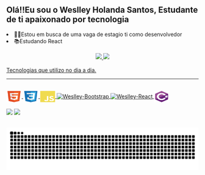 ## Olá!!Eu sou o Weslley Holanda Santos, Estudante de ti apaixonado por tecnologia



<li>🧑‍💼Estou em busca de uma vaga de estagio ti como desenvolvedor</li>
<li>📚Estudando React</li><br>

<a href='https://github.com/weslleysholanda'>
<div align="center">
  <a href="https://github.com/Weslley-Holanda-Santos">
  <img height="180em" src="https://github-readme-stats.vercel.app/api?username=weslleysholanda&show_icons=true&theme=tokyonight&include_all_commits=true&count_private=true"/>
  <img height="180em" src="https://github-readme-stats.vercel.app/api/top-langs/?username=weslleysholanda&layout=compact&langs_count=7&theme=tokyonight"/>
</div><br>
        Tecnologias que utilizo no dia a dia.
    <hr>
  <div style="display: inline_block"><br>
    <img align="center" alt="Weslley-HTML" height="30" width="40" src="https://raw.githubusercontent.com/devicons/devicon/master/icons/html5/html5-original.svg">
    <img align="center" alt="Weslley-CSS" height="30" width="40" src="https://raw.githubusercontent.com/devicons/devicon/master/icons/css3/css3-original.svg">
    <img align="center" alt="Weslley-Js" height="30" width="40" src="https://raw.githubusercontent.com/devicons/devicon/master/icons/javascript/javascript-plain.svg">
    <img align="center" alt="Weslley-Bootstrap" height="30" width="40" src="https://cdn.jsdelivr.net/gh/devicons/devicon@latest/icons/bootstrap/bootstrap-original.svg" />
    <img align="center" alt="Weslley-React" height="30" width="40" src="https://cdn.jsdelivr.net/gh/devicons/devicon@latest/icons/react/react-original.svg" />     
    <img align="center" alt="Weslley-Csharp" height="30" width="40" src="https://raw.githubusercontent.com/devicons/devicon/master/icons/csharp/csharp-original.svg">      
</div>
<br>
  <div>
  <a href="https://www.instagram.com/weslleysholanda" target="_blank"><img src="https://img.shields.io/badge/-Instagram-%23E4405F?style=for-the-badge&logo=instagram&logoColor=white" target="_blank"></a>
  <a href="https://www.linkedin.com/in/weslley-holanda-santos-865399209" target="_blank"><img src="https://img.shields.io/badge/-LinkedIn-%230077B5?style=for-the-badge&logo=linkedin&logoColor=white" target="_blank"></a> 
  </div>
  <br>

  ![snake gif](https://github.com/weslleysholanda/weslleysholanda/blob/output/github-contribution-grid-snake.svg)
